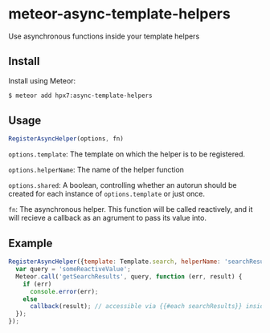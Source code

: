 meteor-async-template-helpers
============================

Use asynchronous functions inside your template helpers

## Install

Install using Meteor:

```sh
$ meteor add hpx7:async-template-helpers
```

## Usage

```javascript
RegisterAsyncHelper(options, fn)
```
```options.template```: The template on which the helper is to be registered.

```options.helperName```: The name of the helper function

```options.shared```: A boolean, controlling whether an autorun should be created for each instance of ```options.template``` or just once.

```fn```: The asynchronous helper. This function will be called reactively, and it will recieve a callback as an agrument to pass its value into.

## Example

```javascript
RegisterAsyncHelper({template: Template.search, helperName: 'searchResults', shared: true}, function (cb) {
  var query = 'someReactiveValue';
  Meteor.call('getSearchResults', query, function (err, result) {
    if (err)
      console.error(err);
    else
      callback(result); // accessible via {{#each searchResults}} inside Template.search
  });
});
```
